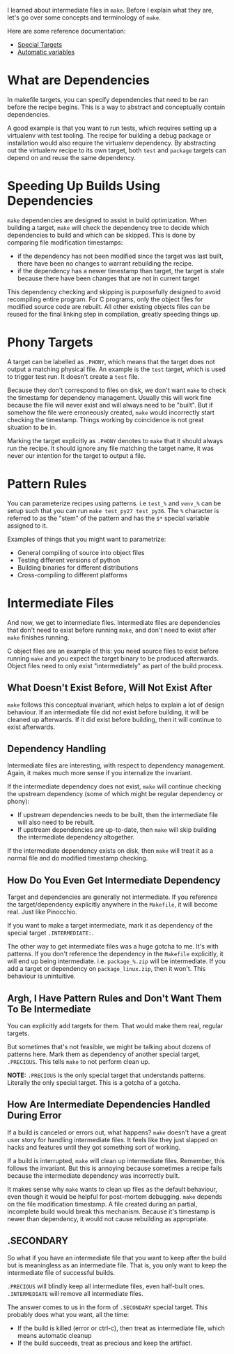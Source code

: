 I learned about intermediate files in `make`.
Before I explain what they are, let's go over some concepts and terminology of `make`.

Here are some reference documentation:
* [Special Targets](https://www.gnu.org/software/make/manual/html_node/Special-Targets.html)
* [Automatic variables](https://www.gnu.org/software/make/manual/html_node/Automatic-Variables.html#Automatic-Variables)

# What are Dependencies
In makefile targets, you can specify dependencies that need to be ran before the recipe begins.
This is a way to abstract and conceptually contain dependencies.

A good example is that you want to run tests, which requires setting up a virtualenv with test tooling.
The recipe for building a debug package or installation would also require the virtualenv dependency.
By abstracting out the virtualenv recipe to its own target, both `test` and `package` targets can depend on and reuse
the same dependency.

# Speeding Up Builds Using Dependencies
`make` dependencies are designed to assist in build optimization.
When building a target, `make` will check the dependency tree to decide which dependencies to build and which can be
skipped.
This is done by comparing file modification timestamps:
* if the dependency has not been modified since the target was last built, there have been no changes to warrant
rebuilding the recipe.
* if the dependency has a newer timestamp than target, the target is stale because there have been changes that are not
in current target

This dependency checking and skipping is purposefully designed to avoid recompiling entire program.
For C programs, only the object files for modified source code are rebuilt.
All other existing objects files can be reused for the final linking step in compilation, greatly speeding things up.

# Phony Targets
A target can be labelled as `.PHONY`, which means that the target does not output a matching physical file.
An example is the `test` target, which is used to trigger test run.
It doesn't create a `test` file.

Because they don't correspond to files on disk, we don't want `make` to check the timestamp for dependency management.
Usually this will work fine because the file will never exist and will always need to be "built".
But if somehow the file were erroneously created, `make` would incorrectly start checking the timestamp.
Things working by coincidence is not great situation to be in.

Marking the target explicitly as `.PHONY` denotes to `make` that it should always run the recipe.
It should ignore any file matching the target name, it was never our intention for the target to output a file.

# Pattern Rules
You can parameterize recipes using patterns.
i.e `test_%` and `venv_%` can be setup such that you can run `make test_py27 test_py36`.
The `%` character is referred to as the "stem" of the pattern and has the `$*` special variable assigned to it.

Examples of things that you might want to parametrize:
* General compiling of source into object files
* Testing different versions of python
* Building binaries for different distributions
* Cross-compiling to different platforms

# Intermediate Files
And now, we get to intermediate files.
Intermediate files are dependencies that don't need to exist before running `make`, and don't need to exist after `make`
finishes running.

C object files are an example of this: you need source files to exist before running `make` and you expect the target
binary to be produced afterwards.
Object files need to only exist "intermediately" as part of the build process.

## What Doesn't Exist Before, Will Not Exist After
`make` follows this conceptual invariant, which helps to explain a lot of design behaviour.
If an intermediate file did not exist before building, it will be cleaned up afterwards.
If it did exist before building, then it will continue to exist afterwards.

## Dependency Handling
Intermediate files are interesting, with respect to dependency management.
Again, it makes much more sense if you internalize the invariant.

If the intermediate dependency does not exist, `make` will continue checking the upstream dependency
(some of which might be regular dependency or phony):
* If upstream dependencies needs to be built, then the intermediate file will also need to be rebuilt.
* If upstream dependencies are up-to-date, then `make` will skip building the intermediate dependency altogether.

If the intermediate dependency exists on disk, then `make` will treat it as a normal file and do modified timestamp
checking.

## How Do You Even Get Intermediate Dependency
Target and dependencies are generally not intermediate.
If you reference the target/dependency explicitly anywhere in the `Makefile`, it will become real. Just like Pinocchio.

If you want to make a target intermediate, mark it as dependency of the special target `.INTERMEDIATE:`.

The other way to get intermediate files was a huge gotcha to me.
It's with patterns.
If you don't reference the dependency in the `Makefile` explicitly, it will end up being intermediate.
i.e. `package_%.zip` will be intermediate. If you add a target or dependency on `package_linux.zip`, then it won't.
This behaviour is unintuitive.

## Argh, I Have Pattern Rules and Don't Want Them To Be Intermediate
You can explicitly add targets for them.
That would make them real, regular targets.

But sometimes that's not feasible, we might be talking about dozens of patterns here.
Mark them as dependency of another special target, `.PRECIOUS`.
This tells `make` to not perform clean up.

**NOTE:** `.PRECIOUS` is the only special target that understands patterns.
Literally the only special target.
This is a gotcha of a gotcha.

## How Are Intermediate Dependencies Handled During Error
If a build is canceled or errors out, what happens?
`make` doesn't have a great user story for handling intermediate files.
It feels like they just slapped on hacks and features until they got something sort of working.

If a build is interrupted, `make` will clean up intermediate files.
Remember, this follows the invariant.
But this is annoying because sometimes a recipe fails because the intermediate dependency was incorrectly built.

It makes sense why `make` wants to clean up files as the default behaviour, even though it would be helpful for
post-mortem debugging.
`make` depends on the file modification timestamp.
A file created during an partial, incomplete build would break this mechanism.
Because it's timestamp is newer than dependency, it would not cause rebuilding as appropriate.

## .SECONDARY
So what if you have an intermediate file that you want to keep after the build but is meaningless as an intermediate
file.
That is, you only want to keep the intermediate file of successful builds.

`.PRECIOUS` will blindly keep all intermediate files, even half-built ones.
`.INTERMEDIATE` will remove all intermediate files.

The answer comes to us in the form of `.SECONDARY` special target. This probably does what you want, all the time:
* If the build is killed (error or ctrl-c), then treat as intermediate file, which means automatic cleanup
* If the build succeeds, treat as precious and keep the artifact.
